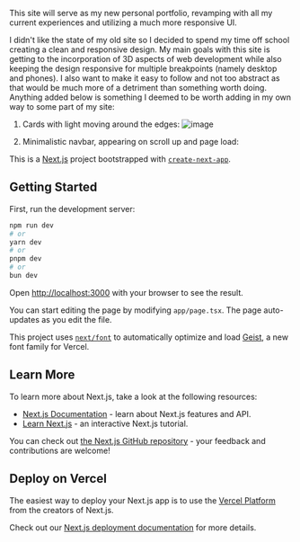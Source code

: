  This site will serve as my new personal portfolio, revamping with all my current experiences and utilizing a much more responsive UI.

I didn't like the state of my old site so I decided to spend my time off school creating a clean and responsive design. My main goals with this site is getting to the incorporation of 3D aspects of web development while also keeping the design responsive for multiple breakpoints (namely desktop and phones). I also want to make it easy to follow and not too abstract as that would be much more of a detriment than something worth doing. Anything added below is something I deemed to be worth adding in my own way to some part of my site:

1. Cards with light moving around the edges:
![image](https://github.com/user-attachments/assets/627f75ce-07d8-408d-bb5c-fae32f3dc4fa)

2. Minimalistic navbar, appearing on scroll up and page load:


This is a [Next.js](https://nextjs.org) project bootstrapped with [`create-next-app`](https://nextjs.org/docs/app/api-reference/cli/create-next-app).

## Getting Started

First, run the development server:

```bash
npm run dev
# or
yarn dev
# or
pnpm dev
# or
bun dev
```

Open [http://localhost:3000](http://localhost:3000) with your browser to see the result.

You can start editing the page by modifying `app/page.tsx`. The page auto-updates as you edit the file.

This project uses [`next/font`](https://nextjs.org/docs/app/building-your-application/optimizing/fonts) to automatically optimize and load [Geist](https://vercel.com/font), a new font family for Vercel.

## Learn More

To learn more about Next.js, take a look at the following resources:

- [Next.js Documentation](https://nextjs.org/docs) - learn about Next.js features and API.
- [Learn Next.js](https://nextjs.org/learn) - an interactive Next.js tutorial.

You can check out [the Next.js GitHub repository](https://github.com/vercel/next.js) - your feedback and contributions are welcome!

## Deploy on Vercel

The easiest way to deploy your Next.js app is to use the [Vercel Platform](https://vercel.com/new?utm_medium=default-template&filter=next.js&utm_source=create-next-app&utm_campaign=create-next-app-readme) from the creators of Next.js.

Check out our [Next.js deployment documentation](https://nextjs.org/docs/app/building-your-application/deploying) for more details.
